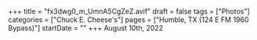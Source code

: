 +++
title = "fx3dwg0_m_UmnA5CgZeZ.avif"
draft = false
tags = ["Photos"]
categories = ["Chuck E. Cheese's"]
pages = ["Humble, TX (124 E FM 1960 Bypass)"]
startDate = ""
+++
August 10th, 2022
